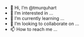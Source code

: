 - 👋 Hi, I’m @tmurquhart
- 👀 I’m interested in ...
- 🌱 I’m currently learning ...
- 💞️ I’m looking to collaborate on ...
- 📫 How to reach me ...

<!---
tmurquhart/tmurquhart is a ✨ special ✨ repository because its `README.md` (this file) appears on your GitHub profile.
You can click the Preview link to take a look at your changes.
--->
